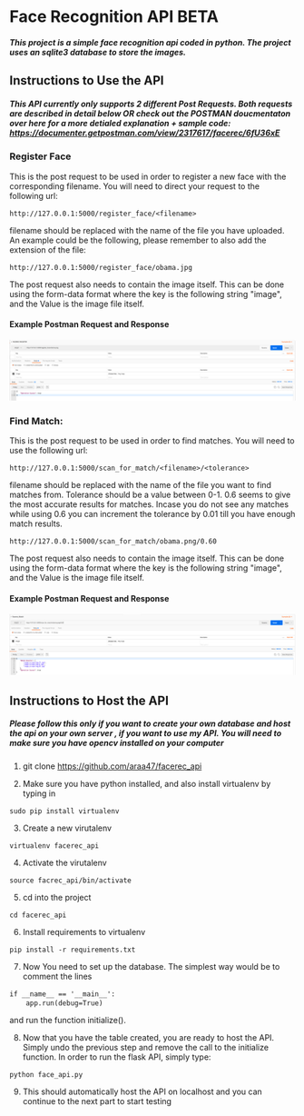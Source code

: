 # Face Recognition API BETA

##### This project is a simple face recognition api coded in python. The project uses an sqlite3 database to store the images. 


## Instructions to Use the API 


##### This API currently only supports 2 different Post Requests. Both requests are described in detail below OR check out the POSTMAN doucmentaton over here for a more detialed explanation + sample code: https://documenter.getpostman.com/view/2317617/facerec/6fU36xE

### Register Face

This is the post request to be used in order to register a new face with the corresponding filename.
You will need to direct your request to the following url:
```
http://127.0.0.1:5000/register_face/<filename>
```
filename should be replaced with the name of the file you have uploaded. An example could be the following, please remember to also add the extension of the file:
```
http://127.0.0.1:5000/register_face/obama.jpg
```

The post request also needs to contain the image itself. This can be done using the form-data format where the key is the following string "image", and the Value is the image file itself. 

#### Example Postman Request and Response
![Alt text](Facrec_register.png?raw=true "Example Postman Request and Response:")


### Find Match:

This is the post request to be used in order to find matches. You will need to use the following url:
```
http://127.0.0.1:5000/scan_for_match/<filename>/<tolerance>

```
filename should be replaced with the name of the file you want to find matches from. Tolerance should be a value between 0-1. 0.6 seems to give the most accurate results for matches. Incase you do not see any matches while using 0.6 you can increment the tolerance by 0.01 till you have enough match results.


```
http://127.0.0.1:5000/scan_for_match/obama.png/0.60
```

The post request also needs to contain the image itself. This can be done using the form-data format where the key is the following string "image", and the Value is the image file itself.

#### Example Postman Request and Response
![Alt text](Facerec_match.png?raw=true "Example Postman Request and Response:")


## Instructions to Host the API 

##### Please follow this only if you want to create your own database and host the api on your own server , if you want to use my API. You will need to make sure you have opencv installed on your computer 

1) git clone https://github.com/araa47/facerec_api

2) Make sure you have python installed, and also install virtualenv by typing in 

```
sudo pip install virtualenv
```
3) Create a new virutalenv 
```
virtualenv facerec_api
```
4) Activate the virutalenv
```
source facrec_api/bin/activate 
```
5) cd into the project
```
cd facerec_api
```
6) Install requirements to virtualenv 
```
pip install -r requirements.txt
```
7) Now You need to set up the database. The simplest way would be to comment the lines 

```
if __name__ == '__main__':
	app.run(debug=True)
```

and run the function initialize(). 

8) Now that you have the table created, you are ready to host the API. Simply undo the previous step and remove the call to the initialize function. In order to run the flask API, simply type:
```
python face_api.py
```

9) This should automatically host the API on localhost and you can continue to the next part to start testing 